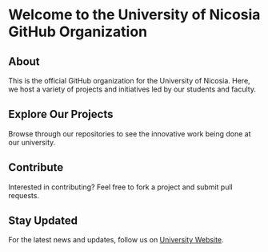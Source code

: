 # Welcome to the University of Nicosia GitHub Organization 

## About

This is the official GitHub organization for the University of Nicosia. Here, we host a variety of projects and initiatives led by our students and faculty.

## Explore Our Projects

Browse through our repositories to see the innovative work being done at our university.

## Contribute

Interested in contributing? Feel free to fork a project and submit pull requests.

## Stay Updated

For the latest news and updates, follow us on [University Website](https://www.unic.ac.cy/).
